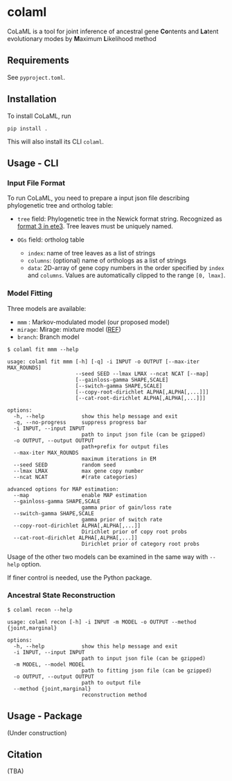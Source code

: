# colaml
CoLaML is a tool for joint inference of ancestral gene **Co**ntents and **La**tent evolutionary modes by **M**aximum **L**ikelihood method

## Requirements

See `pyproject.toml`.

## Installation

To install CoLaML, run

```
pip install .
```

This will also install its CLI `colaml`.

## Usage - CLI

### Input File Format

To run CoLaML, you need to prepare a input json file describing phylogenetic tree and ortholog table:

- `tree` field: Phylogenetic tree in the Newick format string. Recognized as [format 3 in ete3](http://etetoolkit.org/docs/latest/reference/reference_tree.html). Tree leaves must be uniquely named.

- `OGs` field: ortholog table
  - `index`: name of tree leaves as a list of strings
  - `columns`: (optional) name of orthologs as a list of strings
  - `data`: 2D-array of gene copy numbers in the order specified by `index` and `columns`. Values are automatically clipped to the range `[0, lmax]`. 


### Model Fitting

Three models are available:

- `mmm`   : Markov-modulated model (our proposed model)
- `mirage`: Mirage: mixture model ([REF](https://doi.org/10.1093/bioadv/vbab014))
- `branch`: Branch model


```
$ colaml fit mmm --help

usage: colaml fit mmm [-h] [-q] -i INPUT -o OUTPUT [--max-iter MAX_ROUNDS]
                      --seed SEED --lmax LMAX --ncat NCAT [--map]
                      [--gainloss-gamma SHAPE,SCALE]
                      [--switch-gamma SHAPE,SCALE]
                      [--copy-root-dirichlet ALPHA[,ALPHA[,...]]]
                      [--cat-root-dirichlet ALPHA[,ALPHA[,...]]]

options:
  -h, --help            show this help message and exit
  -q, --no-progress     suppress progress bar
  -i INPUT, --input INPUT
                        path to input json file (can be gzipped)
  -o OUTPUT, --output OUTPUT
                        path+prefix for output files
  --max-iter MAX_ROUNDS
                        maximum iterations in EM
  --seed SEED           random seed
  --lmax LMAX           max gene copy number
  --ncat NCAT           #(rate categories)

advanced options for MAP estimation:
  --map                 enable MAP estimation
  --gainloss-gamma SHAPE,SCALE
                        gamma prior of gain/loss rate
  --switch-gamma SHAPE,SCALE
                        gamma prior of switch rate
  --copy-root-dirichlet ALPHA[,ALPHA[,...]]
                        Dirichlet prior of copy root probs
  --cat-root-dirichlet ALPHA[,ALPHA[,...]]
                        Dirichlet prior of category root probs
```

Usage of the other two models can be examined in the same way with `--help` option.

If finer control is needed, use the Python package.

### Ancestral State Reconstruction

```
$ colaml recon --help

usage: colaml recon [-h] -i INPUT -m MODEL -o OUTPUT --method {joint,marginal}

options:
  -h, --help            show this help message and exit
  -i INPUT, --input INPUT
                        path to input json file (can be gzipped)
  -m MODEL, --model MODEL
                        path to fitting json file (can be gzipped)
  -o OUTPUT, --output OUTPUT
                        path to output file
  --method {joint,marginal}
                        reconstruction method
```

## Usage - Package

(Under construction)

## Citation

(TBA)
